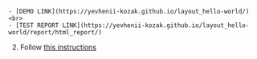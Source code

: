     - [DEMO LINK](https://yevhenii-kozak.github.io/layout_hello-world/) <br>
    - [TEST REPORT LINK](https://yevhenii-kozak.github.io/layout_hello-world/report/html_report/)
2. Follow [this instructions](https://mate-academy.github.io/layout_task-guideline/)
